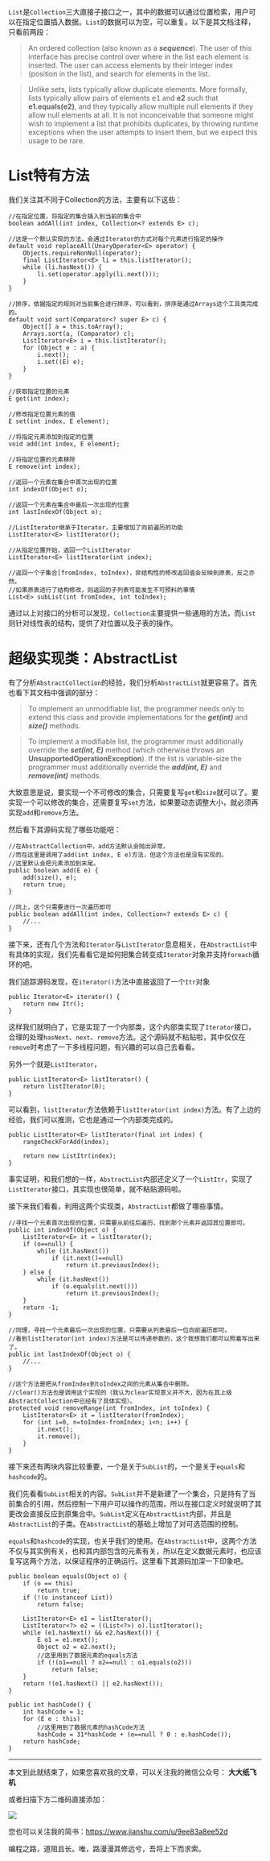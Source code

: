 `List`是`Collection`三大直接子接口之一，其中的数据可以通过位置检索，用户可以在指定位置插入数据。`List`的数据可以为空，可以重复。以下是其文档注释，只看前两段：
> An ordered collection (also known as a ***sequence***).  The user of this interface has precise control over where in the list each element is inserted.  The user can access elements by their integer index (position in the list), and search for elements in the list.

> Unlike sets, lists typically allow duplicate elements.  More formally, lists typically allow pairs of elements <tt>e1</tt> and **e2** such that **e1.equals(e2)**, and they typically allow multiple null elements if they allow null elements at all.  It is not inconceivable that someone might wish to implement a list that prohibits duplicates, by throwing runtime exceptions when the user attempts to insert them, but we expect this usage to be rare.

# List特有方法
我们关注其不同于Collection的方法，主要有以下这些：
```
//在指定位置，将指定的集合插入到当前的集合中
boolean addAll(int index, Collection<? extends E> c);

//这是一个默认实现的方法，会通过Iterator的方式对每个元素进行指定的操作
default void replaceAll(UnaryOperator<E> operator) {
    Objects.requireNonNull(operator);
    final ListIterator<E> li = this.listIterator();
    while (li.hasNext()) {
        li.set(operator.apply(li.next()));
    }
}

//排序，依据指定的规则对当前集合进行排序，可以看到，排序是通过Arrays这个工具类完成的。
default void sort(Comparator<? super E> c) {
    Object[] a = this.toArray();
    Arrays.sort(a, (Comparator) c);
    ListIterator<E> i = this.listIterator();
    for (Object e : a) {
        i.next();
        i.set((E) e);
    }
}

//获取指定位置的元素
E get(int index);

//修改指定位置元素的值
E set(int index, E element);

//将指定元素添加到指定的位置
void add(int index, E element);

//将指定位置的元素移除
E remove(int index);

//返回一个元素在集合中首次出现的位置
int indexOf(Object o);

//返回一个元素在集合中最后一次出现的位置
int lastIndexOf(Object o);

//ListIterator继承于Iterator，主要增加了向前遍历的功能
ListIterator<E> listIterator();

//从指定位置开始，返回一个ListIterator
ListIterator<E> listIterator(int index);

//返回一个子集合[fromIndex, toIndex)，非结构性的修改返回值会反映到原表，反之亦然。
//如果原表进行了结构修改，则返回的子列表可能发生不可预料的事情
List<E> subList(int fromIndex, int toIndex);
```

通过以上对接口的分析可以发现，`Collection`主要提供一些通用的方法，而`List`则针对线性表的结构，提供了对位置以及子表的操作。

# 超级实现类：AbstractList

有了分析`AbstractCollection`的经验，我们分析`AbstractList`就更容易了。首先也看下其文档中强调的部分：

> To implement an unmodifiable list, the programmer needs only to extend this class and provide implementations for the ***get(int)*** and ***size()*** methods.
 
>To implement a modifiable list, the programmer must additionally override the ***set(int, E)*** method (which otherwise throws an **UnsupportedOperationException**).  If the list is variable-size the programmer must additionally override the ***add(int, E)*** and ***remove(int)*** methods.

大致意思是说，要实现一个不可修改的集合，只需要复写`get`和`size`就可以了。要实现一个可以修改的集合，还需要复写`set`方法，如果要动态调整大小，就必须再实现`add`和`remove`方法。

然后看下其源码实现了哪些功能吧：

```
//在AbstractCollection中，add方法默认会抛出异常，
//而在这里是调用了add(int index, E e)方法，但这个方法也是没有实现的。
//这里默认会把元素添加到末尾。
public boolean add(E e) {
    add(size(), e);
    return true;
}

//同上，这个只需要进行一次遍历即可
public boolean addAll(int index, Collection<? extends E> c) {
    //...   
}
```

接下来，还有几个方法和`Iterator`与`ListIterator`息息相关，在`AbstractList`中有具体的实现，我们先看看它是如何把集合转变成`Iterator`对象并支持`foreach`循环的吧。

我们追踪源码发现，在`iterator()`方法中直接返回了一个`Itr`对象

```
public Iterator<E> iterator() {
    return new Itr();
}
```

这样我们就明白了，它是实现了一个内部类，这个内部类实现了`Iterator`接口，合理的处理`hasNext`、`next`、`remove`方法。这个源码就不粘贴啦，其中仅仅在`remove`时考虑了一下多线程问题，有兴趣的可以自己去看看。

另外一个就是`ListIterator`，

```
public ListIterator<E> listIterator() {
    return listIterator(0);
}
```

可以看到，`listIterator`方法依赖于`listIterator(int index)`方法。有了上边的经验，我们可以推测，它也是通过一个内部类完成的。

```
public ListIterator<E> listIterator(final int index) {
    rangeCheckForAdd(index);

    return new ListItr(index);
}
```

事实证明，和我们想的一样，`AbstractList`内部还定义了一个`ListItr`，实现了`ListIterator`接口，其实现也很简单，就不粘贴源码啦。

接下来我们看看，利用这两个实现类，`AbstractList`都做了哪些事情。

```
//寻找一个元素首次出现的位置，只需要从前往后遍历，找到那个元素并返回其位置即可。
public int indexOf(Object o) {
    ListIterator<E> it = listIterator();
    if (o==null) {
        while (it.hasNext())
            if (it.next()==null)
                return it.previousIndex();
    } else {
        while (it.hasNext())
            if (o.equals(it.next()))
                return it.previousIndex();
    }
    return -1;
}

//同理，寻找一个元素最后一次出现的位置，只需要从列表最后一位向前遍历即可。
//看到listIterator(int index)方法是可以传递参数的，这个我想我们都可以照着写出来了。
public int lastIndexOf(Object o) {
    //...
}

//这个方法是把从fromIndex到toIndex之间的元素从集合中删除。
//clear()方法也是调用这个实现的（我认为clear实现意义并不大，因为在其上级AbstractCollection中已经有了具体实现）。
protected void removeRange(int fromIndex, int toIndex) {
    ListIterator<E> it = listIterator(fromIndex);
    for (int i=0, n=toIndex-fromIndex; i<n; i++) {
        it.next();
        it.remove();
    }
}
```

接下来还有两块内容比较重要，一个是关于`SubList`的，一个是关于`equals`和`hashcode`的。

我们先看看`SubList`相关的内容。`SubList`并不是新建了一个集合，只是持有了当前集合的引用，然后控制一下用户可以操作的范围，所以在接口定义时就说明了其更改会直接反应到原集合中。`SubList`定义在`AbstractList`内部，并且是`AbstractList`的子类。在`AbstractList`的基础上增加了对可选范围的控制。

`equals`和`hashcode`的实现，也关乎我们的使用。在`AbstractList`中，这两个方法不仅与其实例有关，也和其内部包含的元素有关，所以在定义数据元素时，也应该复写这两个方法，以保证程序的正确运行。这里看下其源码加深一下印象吧。
```
public boolean equals(Object o) {
    if (o == this)
        return true;
    if (!(o instanceof List))
        return false;

    ListIterator<E> e1 = listIterator();
    ListIterator<?> e2 = ((List<?>) o).listIterator();
    while (e1.hasNext() && e2.hasNext()) {
        E o1 = e1.next();
        Object o2 = e2.next();
        //这里用到了数据元素的equals方法
        if (!(o1==null ? o2==null : o1.equals(o2)))
            return false;
    }
    return !(e1.hasNext() || e2.hasNext());
}
```

```
public int hashCode() {
    int hashCode = 1;
    for (E e : this)
        //这里用到了数据元素的hashCode方法
        hashCode = 31*hashCode + (e==null ? 0 : e.hashCode());
    return hashCode;
}
```

---

本文到此就结束了，如果您喜欢我的文章，可以关注我的微信公众号： **大大纸飞机** 

或者扫描下方二维码直接添加：

<img src ="https://github.com/LtLei/articles/blob/master/qrcode.jpg" />

您也可以关注我的简书：https://www.jianshu.com/u/9ee83a8ee52d

编程之路，道阻且长。唯，路漫漫其修远兮，吾将上下而求索。